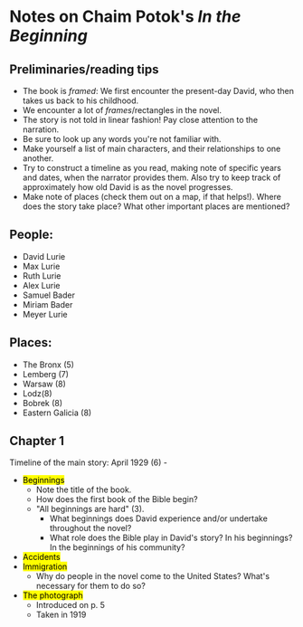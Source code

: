 # Notes on Chaim Potok's *In the Beginning*

## Preliminaries/reading tips

* The book is *framed*: We first encounter the present-day David, who then takes us back to his childhood.
* We encounter a lot of *frames*/rectangles in the novel.
* The story is not told in linear fashion! Pay close attention to the narration.
* Be sure to look up any words you're not familiar with.
* Make yourself a list of main characters, and their relationships to one another.
* Try to construct a timeline as you read, making note of specific years and dates, when the narrator provides them. Also try to keep track of approximately how old David is as the novel progresses.
* Make note of places (check them out on a map, if that helps!). Where does the story take place? What other important places are mentioned?

## People:

* David Lurie
* Max Lurie
* Ruth Lurie
* Alex Lurie
* Samuel Bader
* Miriam Bader
* Meyer Lurie

## Places:

* The Bronx (5)
* Lemberg (7)
* Warsaw (8)
* Lodz(8)
* Bobrek (8)
* Eastern Galicia (8)

## Chapter 1

Timeline of the main story: April 1929 (6) - 

* <mark>Beginnings</mark>
	* Note the title of the book.
	* How does the first book of the Bible begin?
	* "All beginnings are hard" (3).
		* What beginnings does David experience and/or undertake throughout the novel?
		* What role does the Bible play in David's story? In his beginnings? In the beginnings of his community?
* <mark>Accidents</mark>
* <mark>Immigration</mark>
	* Why do people in the novel come to the United States? What's necessary for them to do so?
* <mark>The photograph</mark>
	* Introduced on p. 5
	* Taken in 1919